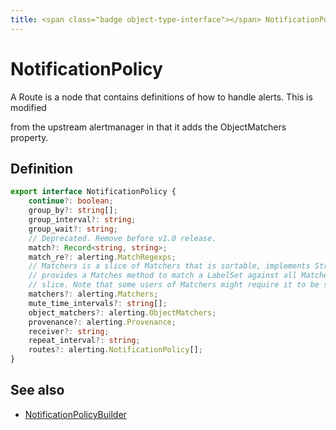 ```yaml
---
title: <span class="badge object-type-interface"></span> NotificationPolicy
---
```

# <span class="badge object-type-interface"></span> NotificationPolicy

A Route is a node that contains definitions of how to handle alerts. This is modified

from the upstream alertmanager in that it adds the ObjectMatchers property.

## Definition

```typescript
export interface NotificationPolicy {
	continue?: boolean;
	group_by?: string[];
	group_interval?: string;
	group_wait?: string;
	// Deprecated. Remove before v1.0 release.
	match?: Record<string, string>;
	match_re?: alerting.MatchRegexps;
	// Matchers is a slice of Matchers that is sortable, implements Stringer, and
	// provides a Matches method to match a LabelSet against all Matchers in the
	// slice. Note that some users of Matchers might require it to be sorted.
	matchers?: alerting.Matchers;
	mute_time_intervals?: string[];
	object_matchers?: alerting.ObjectMatchers;
	provenance?: alerting.Provenance;
	receiver?: string;
	repeat_interval?: string;
	routes?: alerting.NotificationPolicy[];
}

```
## See also

 * <span class="badge builder"></span> [NotificationPolicyBuilder](./builder-NotificationPolicyBuilder.md)
